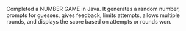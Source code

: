 Completed a NUMBER GAME in Java. It generates a random number, prompts for guesses, gives feedback, limits attempts, allows multiple rounds, and displays the score based on attempts or rounds won.
